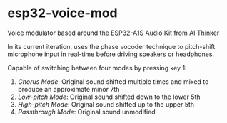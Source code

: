 # esp32-voice-mod
Voice modulator based around the ESP32-A1S Audio Kit from AI Thinker

In its current iteration, uses the phase vocoder technique to pitch-shift microphone input in real-time before driving speakers or headphones.

Capable of switching between four modes by pressing key 1:
1. *Chorus Mode*: Original sound shifted multiple times and mixed to produce an approximate minor 7th
2. *Low-pitch Mode*: Original sound shifted down to the lower 5th
3. *High-pitch Mode*: Original sound shifted up to the upper 5th
4. *Passthrough Mode*: Original sound unmodified
